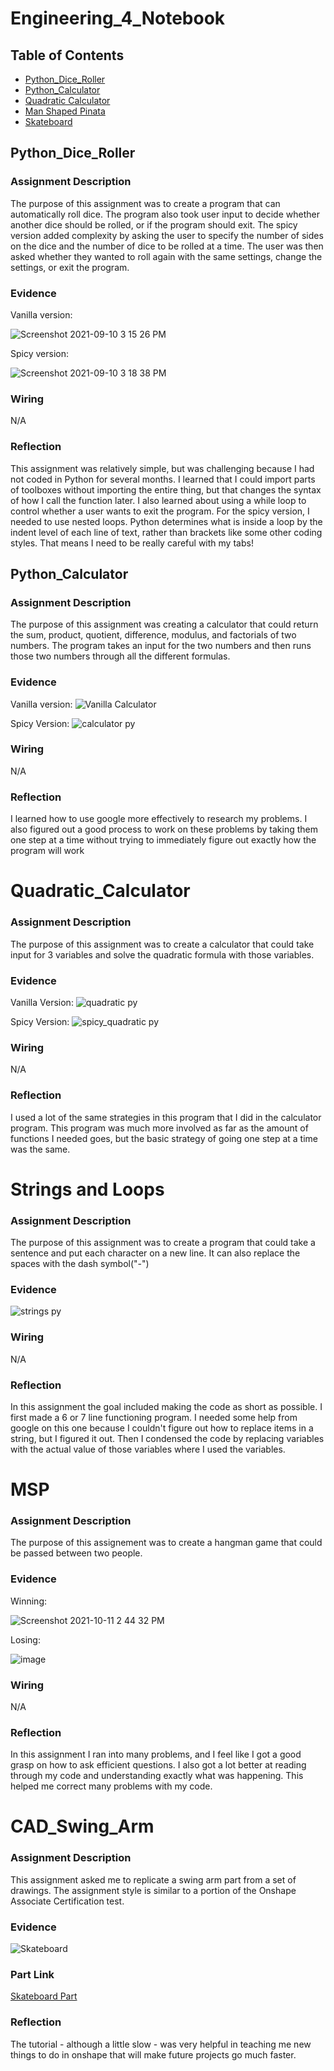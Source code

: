 # Engineering_4_Notebook

## Table of Contents
* [Python_Dice_Roller](#PythonDiceRoller)
* [Python_Calculator](#Python_Calculator)
* [Quadratic Calculator](#Quadratic_Calculator)
* [Man Shaped Pinata](#MSP)
* [Skateboard](#Skateboard)

## Python_Dice_Roller


### Assignment Description

The purpose of this assignment was to create a program that can automatically roll dice. The program also took user input to decide whether another dice should be rolled, or if the program should exit. The spicy version added complexity by asking the user to specify the number of sides on the dice and the number of dice to be rolled at a time. The user was then asked whether they wanted to roll again with the same settings, change the settings, or exit the program. 

### Evidence 

Vanilla version:

![Screenshot 2021-09-10 3 15 26 PM](https://user-images.githubusercontent.com/89222808/133513775-a3eafb43-f836-4e4f-8aa6-e28ca584901f.png)

Spicy version:

![Screenshot 2021-09-10 3 18 38 PM](https://user-images.githubusercontent.com/89222808/133513750-727cdb6c-1c27-4c8a-83d4-50ea9136a221.png)

### Wiring

N/A

### Reflection

This assignment was relatively simple, but was challenging because I had not coded in Python for several months. I learned that I could import parts of toolboxes without importing the entire thing, but that changes the syntax of how I call the function later. I also learned about using a while loop to control whether a user wants to exit the program. For the spicy version, I needed to use nested loops. Python determines what is inside a loop by the indent level of each line of text, rather than brackets like some other coding styles. That means I need to be really careful with my tabs!


## Python_Calculator

### Assignment Description

The purpose of this assignment was creating a calculator that could return the sum, product, quotient, difference, modulus, and factorials of two numbers. The program takes an input for the two numbers and then runs those two numbers through all the different formulas.

### Evidence 

Vanilla version: ![Vanilla Calculator](https://user-images.githubusercontent.com/60942957/134040700-fb2ce50b-0426-4686-8a39-8f5432a14dae.png)

Spicy Version: ![calculator py](https://user-images.githubusercontent.com/60942957/134040332-912cc3d9-19f6-4371-bae8-a2cc1ed31231.png)

### Wiring

N/A

### Reflection

I learned how to use google more effectively to research my problems. I also figured out a good process to work on these problems by taking them one step at a time without 
trying to immediately figure out exactly how the program will work


# Quadratic_Calculator

### Assignment Description

The purpose of this assignment was to create a calculator that could take input for 3 variables and solve the quadratic formula with those variables.

### Evidence

Vanilla Version: ![quadratic py](https://user-images.githubusercontent.com/60942957/134203305-62ff7c04-f5dd-4bde-a2d2-df6823f59ccd.png)

Spicy Version: ![spicy_quadratic py](https://user-images.githubusercontent.com/60942957/134213566-fadd0069-a724-48e0-8da9-eeeb45d4091a.png)

### Wiring

N/A

### Reflection

I used a lot of the same strategies in this program that I did in the calculator program. This program was much more involved as far as the amount of functions I needed goes, 
but the basic strategy of going one step at a time was the same.


# Strings and Loops

### Assignment Description

The purpose of this assignment was to create a program that could take a sentence and put each character on a new line. It can also replace the spaces with the dash symbol("-")

### Evidence

![strings py](https://user-images.githubusercontent.com/60942957/134543813-9d21da5a-fb49-4341-99c5-240637a1c6b3.png)

### Wiring

N/A

### Reflection

In this assignment the goal included making the code as short as possible. I first made a 6 or 7 line functioning program. I needed some help from google on this one because
I couldn't figure out how to replace items in a string, but I figured it out. Then I condensed the code by replacing variables with the actual value of those variables where I
used the variables.


# MSP

### Assignment Description

The purpose of this assignement was to create a hangman game that could be passed between two people.

### Evidence

Winning: 

![Screenshot 2021-10-11 2 44 32 PM](https://user-images.githubusercontent.com/60942957/136839290-b9fdb5be-c5e4-4f8f-b0e4-78e10e2a15cd.png)

Losing: 

![image](https://user-images.githubusercontent.com/60942957/136839658-2b596a76-50e1-4a94-8132-2ec4531ba753.png)

### Wiring

N/A

### Reflection

In this assignment I ran into many problems, and I feel like I got a good grasp on how to ask efficient questions. I also got a lot better at reading through my code and understanding exactly what was happening. This helped me correct many problems with my code.


# CAD_Swing_Arm 

### Assignment Description

This assignment asked me to replicate a swing arm part from a set of drawings. The assignment style is similar to a portion of the Onshape Associate Certification test.

### Evidence 

![Skateboard](https://user-images.githubusercontent.com/60942957/138326912-743dfa8b-e33b-4f68-9275-59c108d83b03.png)

### Part Link
[Skateboard Part](https://cvilleschools.onshape.com/documents/cf0bfc9493457f1cf7099433/w/934b53d3cc8aad2d7d25f96b/e/82f38d0a851993b495aba014)


### Reflection
The tutorial - although a little slow - was very helpful in teaching me new things to do in onshape that will make future projects go much faster.
